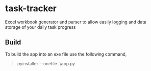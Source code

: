 # task-tracker
Excel workbook generator and parser to allow easily logging and data storage of your daily task progress

## Build
To build the app into an exe file use the following command,
> pyinstaller --onefile .\app.py